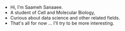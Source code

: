 - Hi, I’m Saameh Sanaaee.
- A student of Cell and Molecular Biology,
- Curious about data science and other related fields.
- That's all for now ... I'll try to be more interesting.

